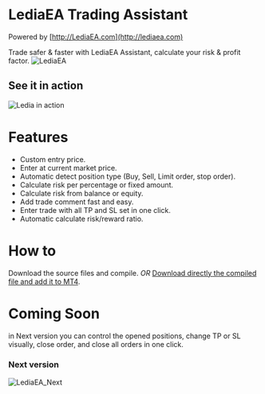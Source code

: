 # LediaEA Trading Assistant

Powered by [http://LediaEA.com](http://lediaea.com)

Trade safer & faster with LediaEA Assistant, calculate your risk & profit factor.
![LediaEA](https://user-images.githubusercontent.com/6604621/90139114-96932700-dd80-11ea-917e-247232c699d6.PNG)

## See it in action
![Ledia in action](https://user-images.githubusercontent.com/6604621/90140953-220db780-dd83-11ea-9d3a-de1cdfaea3df.gif)

# Features
* Custom entry price.
* Enter at current market price.
* Automatic detect position type (Buy, Sell, Limit order, stop order).
* Calculate risk per percentage or fixed amount.
* Calculate risk from balance or equity.
* Add trade comment fast and easy.
* Enter trade with all TP and SL set in one click.
* Automatic calculate risk/reward ratio.

# How to
Download the source files and compile.
*OR*
[Download directly the compiled file and add it to MT4](https://github.com/ahmedrhuma/LediaEA_Assistant/releases/download/1.0/LediaEAAssistant.ex4).


# Coming Soon
in Next version you can control the opened positions, change TP or SL visually, close order, and close all orders in one click.

### Next version
![LediaEA_Next](https://user-images.githubusercontent.com/6604621/90139835-8c255d00-dd81-11ea-99f3-588611b77629.PNG)

